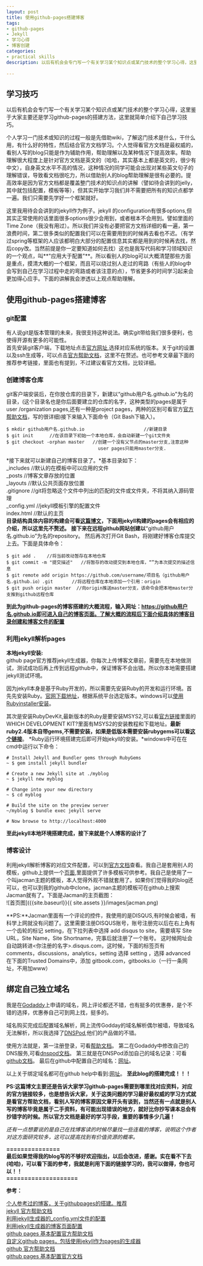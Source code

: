 ```yaml
---
layout: post
title: 使用github-pages搭建博客
tags:
- github-pages
- Jekyll
- 学习心得
- 博客创建
categories:
- practical skills
description: 以后有机会会专门写一个有关学习某个知识点或某门技术的整个学习心得，这里鉴于大家主要还是学习github-pages的搭建方法，这里就简单介绍下自己学习技巧。
 
---
```

## 学习技巧
 以后有机会会专门写一个有关学习某个知识点或某门技术的整个学习心得，这里鉴于大家主要还是学习github-pages的搭建方法，这里就简单介绍下自己学习技巧。
 
<!--more-->

个人学习一门技术或知识的过程一般是先借助wiki，了解这门技术是什么，干什么用，有什么好的特性，然后结合官方文档学习。个人觉得看官方文档是最权威的，看别人写的blog只能是作为辅助作用，帮助理解以及某种情况下提高效率。帮助理解很大程度上是针对官方文档是英文的（哈哈，其实基本上都是英文的，很少有中文），自身英文水平不高的情况，这种情况的同学可能会出现对某些英文句子的理解错误，导致看文档很吃力，所以借助别人的blog帮助理解是很有必要的。提高效率是因为官方文档都是覆盖整门技术的知识点的讲解（譬如待会讲到的jelly，其中就包括配置，模板等等），但其实开始学习我们并不需要把所有的知识点都学一遍。我们只需要先学好一个框架就好。

这里我用待会会讲到的jekyll作为例子。jekyll 的configuration有很多options,但其实正常使用的话里面很多options很少会用到，或者根本不会用到。譬如里面的Time Zone（我没有用过）。所以我们并没有必要把官方文档详细的看一遍，第一浪费时间，第二很多类似的配置我们可以在需要用到的时候再去看也不迟。（有学过spring等框架的人应该都明白大部分的配置信息其实都是用到的时候再去找，然后copy改。当然前提是你一定要知道如何去找）这也是我写代码和学习领域知识的一个观点，叫**"应用大于配置"**。所以看别人的blog可以大概清楚那些方面是重点，摸清大概的一个框架，而且可以绕过别人走过的弯路（有些人的blog中会写到自己在学习过程中走的弯路或者该注意的点），节省更多的时间学习起来会更加得心应手。下面的讲解我会渗透以上观点帮助理解。

## 使用github-pages搭建博客
### git配置
有人说git是版本管理的未来，我很支持这种说法。确实git带给我们很多便利，也使得开源有更多的可能性。  
首先安装git客户端，下载地址点击[官方网址](https://git-scm.com/downloads),选择对应系统的版本。关于git的设置以及ssh生成等，可以点击[官方帮助文档](https://help.github.com/articles/set-up-git/)，这里不在赘述。也可参考文章最下面的推荐参考链接，里面也有提到，不过建议看官方文档，比较详细。
### 创建博客仓库
git客户端安装后，在你放仓库的目录下，新建以“github用户名.github.io"为名的目录，(这个目录名也是你后面要建立的仓库的名字，这种类型的pages是属于user /organization pages,还有一种是project pages，两种的区别可看官方[官方帮助文档](https://help.github.com/articles/user-organization-and-project-pages/)，写的很详细)接下来输入下面命令（Git Bash下输入）。

    $ mkdir github用户名.github.io                      //新建目录
    $ git init      //在该目录下初始一个本地仓库，会自动新建一个git文件夹
    $ git checkout -orphan master   //创建一个没有父节点的master分支,注意这种
                                      user pages只能用master分支.
									  
*接下来就可以新建自己的博客目录了。*基本目录如下：  
_includes  //默认的在模板中可以应用的文件  
_posts    //博客文章存放的位置  
_layouts  //默认公共页面存放位置  
.gitignore  //git将忽略这个文件中列出的匹配的文件或文件夹，不将其纳入源码管理  
_config.yml //jekyll模板引擎的配置文件  
index.html  //默认的主页  
**目录结构具体内容的构建会可看[这篇博文](http://www.ezlippi.com/blog/2015/03/github-pages-blog.html)，下面用jekyll构建的pages会有相应的介绍，所以这里先不赘述。**
**接下来在远程github网站创建以**“github用户名.github.io”为名的repository。
然后再次打开Git Bash，将刚建好博客仓库提交上去。下面是具体命令：

    $ git add .    //将当前改动暂存在本地仓库
    $ git commit -m "提交描述"   //将暂存的改动提交到本地仓库，“”为本次提交的描述信                                 息
    $ git remote add origin https://github.com/username/项目名（github用户名.github.io）.git       //将远程仓库在本地添加一个引用：origin
    $ git push origin master  //向origin推送master分支，该命令会把本地master分支推到github远程仓库
	
**到此为github-pages的博客搭建的大概流程，输入网址：https://github用户名.github.io即可进入自己的博客页面。了解大概的流程后下面介绍具体的博客目录创建和博客文件的配置**
### 利用jekyll解析pages

**本地jekyll安装:**  
github page官方推荐jekyll生成器，你每次上传博客文章前，需要先在本地做测试，测试成功后再上传到远程github中，保证博客不会出错。所以你本地需要搭建jekyll测试环境。  

因为jekyll本身是基于Ruby开发的，所以需要先安装Ruby的开发和运行环境。首先先安装Ruby。[官网下载地址](http://www.ruby-lang.org/zh_cn/downloads/)，根据系统平台选定版本。windows可以[使用Rubyinstaller安装](http://rubyinstaller.org/downloads)。  

其次是安装RubyDevKit,最新版本的Ruby是要安装MSYS2,可以看[官方链接](http://rubyinstaller.org/downloads)里面的WHICH DEVELOPMENT KIT?里面有MSYS2的安装教程和下载地址。**最新ruby2.4版本自带gems,不需要安装，如果是低版本需要安装rubygems可以看[这个链接](https://rubygems.org/pages/download)**。
*Ruby运行环境搭建完后即可开始jekyll的安装。*windows中可在在cmd中运行以下命令：

    # Install Jekyll and Bundler gems through RubyGems
    ~ $ gem install jekyll bundler

    # Create a new Jekyll site at ./myblog
    ~ $ jekyll new myblog

    # Change into your new directory
    ~ $ cd myblog

    # Build the site on the preview server
    ~/myblog $ bundle exec jekyll serve

    # Now browse to http://localhost:4000  
	
**至此jekyll本地环境搭建完成，接下来就是个人博客的设计了**  

### 博客设计
利用jekyll解析博客的对应文件配置，可以到[官方文档](https://help.github.com/categories/customizing-github-pages/)查看。我自己是套用别人的模板，github上提供一个[页面](https://github.com/jekyll/jekyll/wiki/sites),里面提供了许多模板可供参考。我自己是使用了一个叫jacman主题的模板，本人觉得外观不错就套用了。如果你们觉得我的blog还可以，也可以到我的github中clone。jacman主题的模板可在github上搜索Jacman就有了。下面是Jacman的主页截图：  
![首页图]({{site.baseurl}}{{ site.assets }}/images/jacman.png)  

**PS:**Jacman里面有一个评论的控件，我使用的是DISQUS,有时候会被墙，有科学上网就没有问题了。这里需要注册DISQUS账号，账号注册完以后在右上角有一个齿轮的标记 setting，在下拉列表中选择 add disqus to site，需要填写 Site URL，Site Name，Site Shortname，完事后就注册了一个账号。
这时候网址会自动跳转进<你注册的名字>.disqus.com，这时候，下面的标签页有comments，discussions，analytics，setting 选择 setting ，选择 advanced 在下面的Trusted Domains中，添加 gitbook.com，gitbooks.io（一行一条网址，不用加www）
## 绑定自己独立域名
我是在[Godaddy](https://sg.godaddy.com/?ci=)上申请的域名，网上评论都还不错，也有挺多的优惠券，是个不错的选择，优惠券自己可到网上找，挺多的。  

域名购买完成后配置域名解析，网上流传Godday的域名解析偶尔被墙，导致域名无法解析，所以我选择了[DNSPod](https://www.dnspod.com/),他们的产品做的不错。  

使用方法就是，第一注册登录，可看[帮助文档](https://www.dnspod.com/support/index/fid/1)。
第二在Godaddy中修改自己的DNS服务,可看[dnspod文档](https://www.dnspod.com/support/index/fid/119)。
第三就是在DNSPod添加自己的域名记录：可看[github文档](https://help.github.com/articles/quick-start-setting-up-a-custom-domain/)。
最后在github中配置自己的域名：[网址](https://help.github.com/articles/adding-or-removing-a-custom-domain-for-your-github-pages-site/)。  

以上关于绑定域名都可在github help中看到:[网址](https://help.github.com/articles/quick-start-setting-up-a-custom-domain/)。
**至此blog的搭建完成！！！**
  
**PS:这篇博文主要还是告诉大家学习github-pages需要到哪里找对应资料，对应的官方链接较多，也是想告诉大家，关于这类问题的学习最好最权威的学习方式就是看官方帮助文档，看别人写的博客原因文章开头有谈到，当然还有一点就是别人写的博客毕竟是属于二手资料，有可能出现错误的地方，就好比你抄写课本总会有抄错字的时候。所以官方文档是最好的学习手段，重要的事情多少几遍！**

*还有一点想要说的是自己在找博客读的时候尽量找一些连载的博客，说明这个作者对这方面研究较多，这可以提高找到有价值资源的概率。*

**===============   
 最后如果觉得我的blog写的不够好欢迎指出，以后会改进，感谢。实在看不下去(哈哈)，可以看下面的参考，我就是利用下面的链接学习的，我可以做得，你也可以！！  
 ====================**   

    
**参考：**  
       
[个人参考过的博客，关于githubpages的搭建。推荐](https://www.ezlippi.com/blog/2015/03/github-pages-blog.html)   
[jekyll 官方帮助文档](http://jekyllrb.com/docs/home/)  
[利用jekyll生成器的_config.yml文件的配置](http://jekyllrb.com/docs/configuration/)  
[利用jekyll生成器的博客页面配置](http://jekyllrb.com/docs/templates/)  
[github pages 基本配置官方帮助文档](https://help.github.com/categories/github-pages-basics)  
[自定义github pages，包括使用jekyll作为pages的生成器](https://help.github.com/categories/customizing-github-pages)  
[github 官方帮助文档](https://help.github.com/)  
[github pages 基本配置官方文档](https://help.github.com/categories/github-pages-basics/)  

    
    

 



